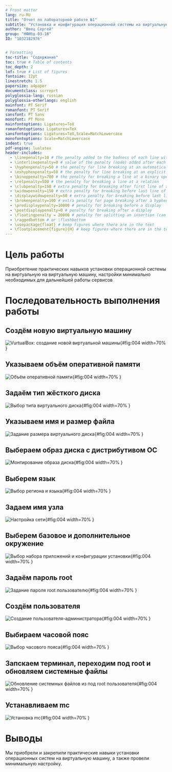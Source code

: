 ```yaml
---
# Front matter
lang: ru-RU
title: "Отчет по лабораторной работе №1"
subtitle: "Установка и конфигурация операционной системы на виртуальную машину"
author: "Швец Сергей"
group: "НФИбд-03-18"
ID: "1032182976"


# Formatting
toc-title: "Содержание"
toc: true # Table of contents
toc_depth: 2
lof: true # List of figures
fontsize: 12pt
linestretch: 1.5
papersize: a4paper
documentclass: scrreprt
polyglossia-lang: russian
polyglossia-otherlangs: english
mainfont: PT Serif
romanfont: PT Serif
sansfont: PT Sans
monofont: PT Mono
mainfontoptions: Ligatures=TeX
romanfontoptions: Ligatures=TeX
sansfontoptions: Ligatures=TeX,Scale=MatchLowercase
monofontoptions: Scale=MatchLowercase
indent: true
pdf-engine: lualatex
header-includes:
  - \linepenalty=10 # the penalty added to the badness of each line within a paragraph (no associated penalty node) Increasing the value makes tex try to have fewer lines in the paragraph.
  - \interlinepenalty=0 # value of the penalty (node) added after each line of a paragraph.
  - \hyphenpenalty=50 # the penalty for line breaking at an automatically inserted hyphen
  - \exhyphenpenalty=50 # the penalty for line breaking at an explicit hyphen
  - \binoppenalty=700 # the penalty for breaking a line at a binary operator
  - \relpenalty=500 # the penalty for breaking a line at a relation
  - \clubpenalty=150 # extra penalty for breaking after first line of a paragraph
  - \widowpenalty=150 # extra penalty for breaking before last line of a paragraph
  - \displaywidowpenalty=50 # extra penalty for breaking before last line before a display math
  - \brokenpenalty=100 # extra penalty for page breaking after a hyphenated line
  - \predisplaypenalty=10000 # penalty for breaking before a display
  - \postdisplaypenalty=0 # penalty for breaking after a display
  - \floatingpenalty = 20000 # penalty for splitting an insertion (can only be split footnote in standard LaTeX)
  - \raggedbottom # or \flushbottom
  - \usepackage{float} # keep figures where there are in the text
  - \floatplacement{figure}{H} # keep figures where there are in the text
---
```


# Цель работы

Приобретение практических навыков установки операционной системы на виртуальную на виртуальную машину, настройки минимально необходимых для дальнейшей работы сервисов

# Последовательность выполнения работы

## Создём новую виртуальную машину
![VurtualBox: создание новой виртуальной машины](1.jpg){#fig:004 width=70% }

## Указываем объём оперативной памяти
![Объём оперативной памяти](2.jpg){#fig:004 width=70% }

## Задаём тип жёсткого диска
![Выбор типа виртуального диска](3.jpg){#fig:004 width=70% }

## Указываем имя и размер файла
![Задание размера виртуального диска](4.jpg){#fig:004 width=70% }

## Выбераем образ диска с дистрибутивом ОС
![Монтирование образа диска](6.jpg){#fig:004 width=70% }

## Выберем язык
![Выбор региона и языка](7.jpg){#fig:004 width=70% }

## Задаем имя узла
![Настройка сети](10.jpg){#fig:004 width=70% }

## Выберем базовое и дополнительное окружение
![Выбор набора приложений и конфигурации установки](8.jpg){#fig:004 width=70% }

## Задаём пароль root
![Задание пароля root пользователю](11.jpg){#fig:004 width=70% }

## Создём пользователя
![Создание пользователя-администратора](12.jpg){#fig:004 width=70% }

## Выбираем часовой пояс
![Выбор часового пояса](9.jpg){#fig:004 width=70% }

## Запскаем терминал, переходим под root и обновляем системные файлы
![Обновление системных файлов из под root пользователя](13.jpg){#fig:004 width=70% }

## Устанавливаем mc
![Установка mc](14.jpg){#fig:004 width=70% }

# Выводы
 Мы приобрели и закрепили практические навыки установки операционных систем на виртуальную машину, а также провели минимальную настройку.
